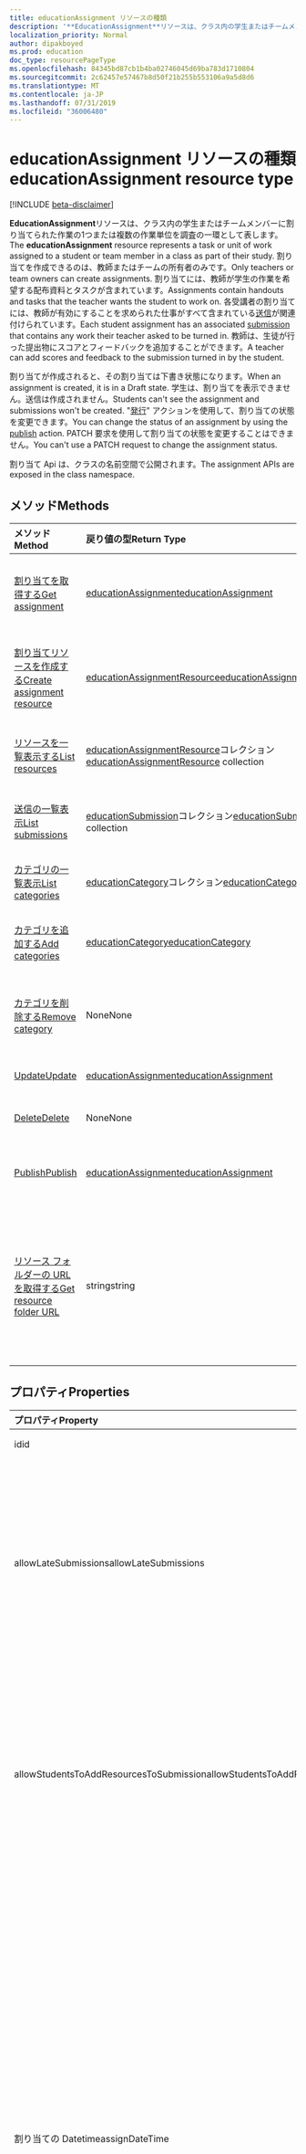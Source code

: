```yaml
---
title: educationAssignment リソースの種類
description: '**EducationAssignment**リソースは、クラス内の学生またはチームメンバーに割り当てられた作業の1つまたは複数の作業単位を調査の一環として表します。 割り当てを作成できるのは、教師またはチームの所有者のみです。 割り当てには、教師が学生の作業を希望する配布資料とタスクが含まれています。 各受講者の割り当てには、教師が有効にすることを求められた仕事がすべて含まれている送信が関連付けられています。 教師は、生徒が行った提出物にスコアとフィードバックを追加することができます。'
localization_priority: Normal
author: dipakboyed
ms.prod: education
doc_type: resourcePageType
ms.openlocfilehash: 84345bd87cb1b4ba02746045d69ba783d1710804
ms.sourcegitcommit: 2c62457e57467b8d50f21b255b553106a9a5d8d6
ms.translationtype: MT
ms.contentlocale: ja-JP
ms.lasthandoff: 07/31/2019
ms.locfileid: "36006480"
---
```

# <a name="educationassignment-resource-type"></a><span data-ttu-id="dbf42-107">educationAssignment リソースの種類</span><span class="sxs-lookup"><span data-stu-id="dbf42-107">educationAssignment resource type</span></span>

[!INCLUDE [beta-disclaimer](../../includes/beta-disclaimer.md)]

<span data-ttu-id="dbf42-108">**EducationAssignment**リソースは、クラス内の学生またはチームメンバーに割り当てられた作業の1つまたは複数の作業単位を調査の一環として表します。</span><span class="sxs-lookup"><span data-stu-id="dbf42-108">The **educationAssignment** resource represents a task or unit of work assigned to a student or team member in a class as part of their study.</span></span> <span data-ttu-id="dbf42-109">割り当てを作成できるのは、教師またはチームの所有者のみです。</span><span class="sxs-lookup"><span data-stu-id="dbf42-109">Only teachers or team owners can create assignments.</span></span> <span data-ttu-id="dbf42-110">割り当てには、教師が学生の作業を希望する配布資料とタスクが含まれています。</span><span class="sxs-lookup"><span data-stu-id="dbf42-110">Assignments contain handouts and tasks that the teacher wants the student to work on.</span></span> <span data-ttu-id="dbf42-111">各受講者の割り当てには、教師が有効にすることを求められた仕事がすべて含まれている[送信](educationsubmissionresource.md)が関連付けられています。</span><span class="sxs-lookup"><span data-stu-id="dbf42-111">Each student assignment has an associated [submission](educationsubmissionresource.md) that contains any work their teacher asked to be turned in.</span></span> <span data-ttu-id="dbf42-112">教師は、生徒が行った提出物にスコアとフィードバックを追加することができます。</span><span class="sxs-lookup"><span data-stu-id="dbf42-112">A teacher can add scores and feedback to the submission turned in by the student.</span></span>

<span data-ttu-id="dbf42-113">割り当てが作成されると、その割り当ては下書き状態になります。</span><span class="sxs-lookup"><span data-stu-id="dbf42-113">When an assignment is created, it is in a Draft state.</span></span> <span data-ttu-id="dbf42-114">学生は、割り当てを表示できません。送信は作成されません。</span><span class="sxs-lookup"><span data-stu-id="dbf42-114">Students can't see the assignment and submissions won't be created.</span></span> <span data-ttu-id="dbf42-115">"[発行](../api/educationassignment-publish.md)" アクションを使用して、割り当ての状態を変更できます。</span><span class="sxs-lookup"><span data-stu-id="dbf42-115">You can change the status of an assignment by using the [publish](../api/educationassignment-publish.md) action.</span></span> <span data-ttu-id="dbf42-116">PATCH 要求を使用して割り当ての状態を変更することはできません。</span><span class="sxs-lookup"><span data-stu-id="dbf42-116">You can't use a PATCH request to change the assignment status.</span></span>

<span data-ttu-id="dbf42-117">割り当て Api は、クラスの名前空間で公開されます。</span><span class="sxs-lookup"><span data-stu-id="dbf42-117">The assignment APIs are exposed in the class namespace.</span></span>

## <a name="methods"></a><span data-ttu-id="dbf42-118">メソッド</span><span class="sxs-lookup"><span data-stu-id="dbf42-118">Methods</span></span>

| <span data-ttu-id="dbf42-119">メソッド</span><span class="sxs-lookup"><span data-stu-id="dbf42-119">Method</span></span>           | <span data-ttu-id="dbf42-120">戻り値の型</span><span class="sxs-lookup"><span data-stu-id="dbf42-120">Return Type</span></span>    |<span data-ttu-id="dbf42-121">説明</span><span class="sxs-lookup"><span data-stu-id="dbf42-121">Description</span></span>|
|:---------------|:--------|:----------|
|[<span data-ttu-id="dbf42-122">割り当てを取得する</span><span class="sxs-lookup"><span data-stu-id="dbf42-122">Get assignment</span></span>](../api/educationassignment-get.md) | [<span data-ttu-id="dbf42-123">educationAssignment</span><span class="sxs-lookup"><span data-stu-id="dbf42-123">educationAssignment</span></span>](educationassignment.md) |<span data-ttu-id="dbf42-124">**EducationAssignment**オブジェクトのプロパティとリレーションシップを読み取ります。</span><span class="sxs-lookup"><span data-stu-id="dbf42-124">Read properties and relationships of an **educationAssignment** object.</span></span>|
|[<span data-ttu-id="dbf42-125">割り当てリソースを作成する</span><span class="sxs-lookup"><span data-stu-id="dbf42-125">Create assignment resource</span></span>](../api/educationassignment-post-resources.md) |[<span data-ttu-id="dbf42-126">educationAssignmentResource</span><span class="sxs-lookup"><span data-stu-id="dbf42-126">educationAssignmentResource</span></span>](educationassignmentresource.md)| <span data-ttu-id="dbf42-127">Resources コレクションへの投稿によって新しい**educationAssignmentResource**を作成します。</span><span class="sxs-lookup"><span data-stu-id="dbf42-127">Create a new **educationAssignmentResource** by posting to the resources collection.</span></span>|
|[<span data-ttu-id="dbf42-128">リソースを一覧表示する</span><span class="sxs-lookup"><span data-stu-id="dbf42-128">List resources</span></span>](../api/educationassignment-list-resources.md) |<span data-ttu-id="dbf42-129">[educationAssignmentResource](educationassignmentresource.md)コレクション</span><span class="sxs-lookup"><span data-stu-id="dbf42-129">[educationAssignmentResource](educationassignmentresource.md) collection</span></span>| <span data-ttu-id="dbf42-130">**EducationAssignmentResource**オブジェクトのコレクションを取得します。</span><span class="sxs-lookup"><span data-stu-id="dbf42-130">Get an **educationAssignmentResource** object collection.</span></span>|
|[<span data-ttu-id="dbf42-131">送信の一覧表示</span><span class="sxs-lookup"><span data-stu-id="dbf42-131">List submissions</span></span>](../api/educationassignment-list-submissions.md) |<span data-ttu-id="dbf42-132">[educationSubmission](educationsubmission.md)コレクション</span><span class="sxs-lookup"><span data-stu-id="dbf42-132">[educationSubmission](educationsubmission.md) collection</span></span>| <span data-ttu-id="dbf42-133">**EducationSubmission**オブジェクトのコレクションを取得します。</span><span class="sxs-lookup"><span data-stu-id="dbf42-133">Get an **educationSubmission** object collection.</span></span>|
|[<span data-ttu-id="dbf42-134">カテゴリの一覧表示</span><span class="sxs-lookup"><span data-stu-id="dbf42-134">List categories</span></span>](../api/educationassignment-list-categories.md) |<span data-ttu-id="dbf42-135">[educationCategory](educationcategory.md)コレクション</span><span class="sxs-lookup"><span data-stu-id="dbf42-135">[educationCategory](educationcategory.md) collection</span></span>| <span data-ttu-id="dbf42-136">**EducationCategory**オブジェクトのコレクションを取得します。</span><span class="sxs-lookup"><span data-stu-id="dbf42-136">Get an **educationCategory** object collection.</span></span>|
|[<span data-ttu-id="dbf42-137">カテゴリを追加する</span><span class="sxs-lookup"><span data-stu-id="dbf42-137">Add categories</span></span>](../api/educationassignment-add-categories.md) |[<span data-ttu-id="dbf42-138">educationCategory</span><span class="sxs-lookup"><span data-stu-id="dbf42-138">educationCategory</span></span>](educationcategory.md) | <span data-ttu-id="dbf42-139">クラスに属する**educationCategory**をこの割り当てに割り当てます。</span><span class="sxs-lookup"><span data-stu-id="dbf42-139">Assign an **educationCategory** belonging to the class to this assignment.</span></span>|
|[<span data-ttu-id="dbf42-140">カテゴリを削除する</span><span class="sxs-lookup"><span data-stu-id="dbf42-140">Remove category</span></span>](../api/educationassignment-remove-category.md) |<span data-ttu-id="dbf42-141">None</span><span class="sxs-lookup"><span data-stu-id="dbf42-141">None</span></span>| <span data-ttu-id="dbf42-142">クラスに属する**educationCategory**をこの割り当てから削除します。</span><span class="sxs-lookup"><span data-stu-id="dbf42-142">Remove an **educationCategory** belonging to the class from this assignment.</span></span>|
|[<span data-ttu-id="dbf42-143">Update</span><span class="sxs-lookup"><span data-stu-id="dbf42-143">Update</span></span>](../api/educationassignment-update.md) | [<span data-ttu-id="dbf42-144">educationAssignment</span><span class="sxs-lookup"><span data-stu-id="dbf42-144">educationAssignment</span></span>](educationassignment.md) |<span data-ttu-id="dbf42-145">**EducationAssignment**オブジェクトを更新します。</span><span class="sxs-lookup"><span data-stu-id="dbf42-145">Update an **educationAssignment** object.</span></span> |
|[<span data-ttu-id="dbf42-146">Delete</span><span class="sxs-lookup"><span data-stu-id="dbf42-146">Delete</span></span>](../api/educationassignment-delete.md) | <span data-ttu-id="dbf42-147">None</span><span class="sxs-lookup"><span data-stu-id="dbf42-147">None</span></span> |<span data-ttu-id="dbf42-148">**EducationAssignment**オブジェクトを削除します。</span><span class="sxs-lookup"><span data-stu-id="dbf42-148">Delete an **educationAssignment** object.</span></span> |
|[<span data-ttu-id="dbf42-149">Publish</span><span class="sxs-lookup"><span data-stu-id="dbf42-149">Publish</span></span>](../api/educationassignment-publish.md)|[<span data-ttu-id="dbf42-150">educationAssignment</span><span class="sxs-lookup"><span data-stu-id="dbf42-150">educationAssignment</span></span>](educationassignment.md)|<span data-ttu-id="dbf42-151">**EducationAssignment**オブジェクトの状態を下書きから発行済みに変更します。</span><span class="sxs-lookup"><span data-stu-id="dbf42-151">Change the state of an **educationAssignment** object from draft to published.</span></span>|
|[<span data-ttu-id="dbf42-152">リソース フォルダーの URL を取得する</span><span class="sxs-lookup"><span data-stu-id="dbf42-152">Get resource folder URL</span></span>](../api/educationassignment-getresourcesfolderurl.md)| <span data-ttu-id="dbf42-153">string</span><span class="sxs-lookup"><span data-stu-id="dbf42-153">string</span></span>| <span data-ttu-id="dbf42-154">割り当てリソースの一部として、ファイルベースのリソースが配置される OneDrive フォルダーです。</span><span class="sxs-lookup"><span data-stu-id="dbf42-154">The OneDrive folder into which file-based resources should be placed to be part of an assignment resource.</span></span> <span data-ttu-id="dbf42-155">ファイルをリソースとして追加するには、このフォルダーに配置する必要があります。</span><span class="sxs-lookup"><span data-stu-id="dbf42-155">Files must be located in this folder to be added as a resource.</span></span>|

## <a name="properties"></a><span data-ttu-id="dbf42-156">プロパティ</span><span class="sxs-lookup"><span data-stu-id="dbf42-156">Properties</span></span>
| <span data-ttu-id="dbf42-157">プロパティ</span><span class="sxs-lookup"><span data-stu-id="dbf42-157">Property</span></span>     | <span data-ttu-id="dbf42-158">型</span><span class="sxs-lookup"><span data-stu-id="dbf42-158">Type</span></span>   |<span data-ttu-id="dbf42-159">説明</span><span class="sxs-lookup"><span data-stu-id="dbf42-159">Description</span></span>|
|:---------------|:--------|:----------|
|<span data-ttu-id="dbf42-160">id</span><span class="sxs-lookup"><span data-stu-id="dbf42-160">id</span></span>|<span data-ttu-id="dbf42-161">String</span><span class="sxs-lookup"><span data-stu-id="dbf42-161">String</span></span>| <span data-ttu-id="dbf42-162">読み取り専用です。</span><span class="sxs-lookup"><span data-stu-id="dbf42-162">Read-only.</span></span>|
|<span data-ttu-id="dbf42-163">allowLateSubmissions</span><span class="sxs-lookup"><span data-stu-id="dbf42-163">allowLateSubmissions</span></span>|<span data-ttu-id="dbf42-164">Boolean</span><span class="sxs-lookup"><span data-stu-id="dbf42-164">Boolean</span></span>| <span data-ttu-id="dbf42-165">学生が期日を過ぎて送信できるかどうかを指定します。</span><span class="sxs-lookup"><span data-stu-id="dbf42-165">Identifies whether students can submit after the due date.</span></span> <span data-ttu-id="dbf42-166">このプロパティが作成時に指定されていない場合、既定値は true になります。</span><span class="sxs-lookup"><span data-stu-id="dbf42-166">If this property is not specified during create, it defaults to true.</span></span> |
|<span data-ttu-id="dbf42-167">allowStudentsToAddResourcesToSubmission</span><span class="sxs-lookup"><span data-stu-id="dbf42-167">allowStudentsToAddResourcesToSubmission</span></span>|<span data-ttu-id="dbf42-168">Boolean</span><span class="sxs-lookup"><span data-stu-id="dbf42-168">Boolean</span></span>| <span data-ttu-id="dbf42-169">学生が自分のリソースを提出することができるかどうか、または教師が追加したリソースのみを変更できるかどうかを識別します。</span><span class="sxs-lookup"><span data-stu-id="dbf42-169">Identifies whether students can add their own resources to a submission or if they can only modify resources added by the teacher.</span></span> |
|<span data-ttu-id="dbf42-170">割り当ての Datetime</span><span class="sxs-lookup"><span data-stu-id="dbf42-170">assignDateTime</span></span>|<span data-ttu-id="dbf42-171">DateTimeOffset</span><span class="sxs-lookup"><span data-stu-id="dbf42-171">DateTimeOffset</span></span>|<span data-ttu-id="dbf42-172">割り当てがアクティブになる日付を指定します。</span><span class="sxs-lookup"><span data-stu-id="dbf42-172">The date when the assignment should become active.</span></span>  <span data-ttu-id="dbf42-173">今後、この日まで学生に割り当てが表示されることはありません。</span><span class="sxs-lookup"><span data-stu-id="dbf42-173">If in the future, the assignment is not shown to the student until this date.</span></span>  <span data-ttu-id="dbf42-174">**Timestamp**型は、ISO 8601 形式を使用して日付と時刻の情報を表し、常に UTC 時間です。</span><span class="sxs-lookup"><span data-stu-id="dbf42-174">The **Timestamp** type represents date and time information using ISO 8601 format and is always in UTC time.</span></span> <span data-ttu-id="dbf42-175">たとえば、2014 年 1 月 1 日午前 0 時 (UTC) は、次のようになります。`'2014-01-01T00:00:00Z'`</span><span class="sxs-lookup"><span data-stu-id="dbf42-175">For example, midnight UTC on Jan 1, 2014 would look like this: `'2014-01-01T00:00:00Z'`</span></span>|
|<span data-ttu-id="dbf42-176">への割り当て</span><span class="sxs-lookup"><span data-stu-id="dbf42-176">assignTo</span></span>|[<span data-ttu-id="dbf42-177">educationAssignmentRecipient</span><span class="sxs-lookup"><span data-stu-id="dbf42-177">educationAssignmentRecipient</span></span>](educationassignmentrecipient.md)| <span data-ttu-id="dbf42-178">割り当てが発行されると、どのユーザーまたはクラス全体が送信オブジェクトを受け取るかを指定します。</span><span class="sxs-lookup"><span data-stu-id="dbf42-178">Which users, or whole class should receive a submission object once the assignment is published.</span></span> |
|<span data-ttu-id="dbf42-179">assignedDateTime</span><span class="sxs-lookup"><span data-stu-id="dbf42-179">assignedDateTime</span></span>|<span data-ttu-id="dbf42-180">DateTimeOffset</span><span class="sxs-lookup"><span data-stu-id="dbf42-180">DateTimeOffset</span></span>|<span data-ttu-id="dbf42-181">割り当てが学生に公開され、課題が生徒のタイムラインに表示されます。</span><span class="sxs-lookup"><span data-stu-id="dbf42-181">The moment that the assignment was published to students and the assignment shows up on the students timeline.</span></span>  <span data-ttu-id="dbf42-182">Timestamp 型は、ISO 8601 形式を使用して日付と時刻の情報を表し、必ず UTC 時間です。</span><span class="sxs-lookup"><span data-stu-id="dbf42-182">The Timestamp type represents date and time information using ISO 8601 format and is always in UTC time.</span></span> <span data-ttu-id="dbf42-183">たとえば、2014 年 1 月 1 日午前 0 時 (UTC) は、次のようになります。`'2014-01-01T00:00:00Z'`</span><span class="sxs-lookup"><span data-stu-id="dbf42-183">For example, midnight UTC on Jan 1, 2014 would look like this: `'2014-01-01T00:00:00Z'`</span></span>|
|<span data-ttu-id="dbf42-184">classId</span><span class="sxs-lookup"><span data-stu-id="dbf42-184">classId</span></span>|<span data-ttu-id="dbf42-185">String</span><span class="sxs-lookup"><span data-stu-id="dbf42-185">String</span></span>| <span data-ttu-id="dbf42-186">この割り当てが属するクラス。</span><span class="sxs-lookup"><span data-stu-id="dbf42-186">Class which this assignment belongs.</span></span> |
|<span data-ttu-id="dbf42-187">createdBy</span><span class="sxs-lookup"><span data-stu-id="dbf42-187">createdBy</span></span>|[<span data-ttu-id="dbf42-188">identitySet</span><span class="sxs-lookup"><span data-stu-id="dbf42-188">identitySet</span></span>](identityset.md)| <span data-ttu-id="dbf42-189">割り当てを作成したユーザー。</span><span class="sxs-lookup"><span data-stu-id="dbf42-189">Who created the assignment.</span></span> |
|<span data-ttu-id="dbf42-190">createdDateTime</span><span class="sxs-lookup"><span data-stu-id="dbf42-190">createdDateTime</span></span>|<span data-ttu-id="dbf42-191">DateTimeOffset</span><span class="sxs-lookup"><span data-stu-id="dbf42-191">DateTimeOffset</span></span>|<span data-ttu-id="dbf42-192">割り当てが作成された瞬間。</span><span class="sxs-lookup"><span data-stu-id="dbf42-192">Moment when the assignment was created.</span></span>  <span data-ttu-id="dbf42-193">Timestamp 型は、ISO 8601 形式を使用して日付と時刻の情報を表し、必ず UTC 時間です。</span><span class="sxs-lookup"><span data-stu-id="dbf42-193">The Timestamp type represents date and time information using ISO 8601 format and is always in UTC time.</span></span> <span data-ttu-id="dbf42-194">たとえば、2014 年 1 月 1 日午前 0 時 (UTC) は、次のようになります。`'2014-01-01T00:00:00Z'`</span><span class="sxs-lookup"><span data-stu-id="dbf42-194">For example, midnight UTC on Jan 1, 2014 would look like this: `'2014-01-01T00:00:00Z'`</span></span>|
|<span data-ttu-id="dbf42-195">displayName</span><span class="sxs-lookup"><span data-stu-id="dbf42-195">displayName</span></span>|<span data-ttu-id="dbf42-196">String</span><span class="sxs-lookup"><span data-stu-id="dbf42-196">String</span></span>|<span data-ttu-id="dbf42-197">割り当ての名前を指定します。</span><span class="sxs-lookup"><span data-stu-id="dbf42-197">Name of the assignment.</span></span>|
|<span data-ttu-id="dbf42-198">dueDateTime</span><span class="sxs-lookup"><span data-stu-id="dbf42-198">dueDateTime</span></span>|<span data-ttu-id="dbf42-199">DateTimeOffset</span><span class="sxs-lookup"><span data-stu-id="dbf42-199">DateTimeOffset</span></span>|<span data-ttu-id="dbf42-200">学生の割り当てが期限になる日付。</span><span class="sxs-lookup"><span data-stu-id="dbf42-200">Date when the students assignment is due.</span></span>  <span data-ttu-id="dbf42-201">Timestamp 型は、ISO 8601 形式を使用して日付と時刻の情報を表し、必ず UTC 時間です。</span><span class="sxs-lookup"><span data-stu-id="dbf42-201">The Timestamp type represents date and time information using ISO 8601 format and is always in UTC time.</span></span> <span data-ttu-id="dbf42-202">たとえば、2014 年 1 月 1 日午前 0 時 (UTC) は、次のようになります。`'2014-01-01T00:00:00Z'`</span><span class="sxs-lookup"><span data-stu-id="dbf42-202">For example, midnight UTC on Jan 1, 2014 would look like this: `'2014-01-01T00:00:00Z'`</span></span>|
|<span data-ttu-id="dbf42-203">変化</span><span class="sxs-lookup"><span data-stu-id="dbf42-203">grading</span></span>|[<span data-ttu-id="dbf42-204">educationAssignmentGradeType</span><span class="sxs-lookup"><span data-stu-id="dbf42-204">educationAssignmentGradeType</span></span>](educationassignmentgradetype.md)|<span data-ttu-id="dbf42-205">割り当てが採点される方法。</span><span class="sxs-lookup"><span data-stu-id="dbf42-205">How the assignment will be graded.</span></span> |
|<span data-ttu-id="dbf42-206">手順</span><span class="sxs-lookup"><span data-stu-id="dbf42-206">instructions</span></span>|[<span data-ttu-id="dbf42-207">itemBody</span><span class="sxs-lookup"><span data-stu-id="dbf42-207">itemBody</span></span>](itembody.md)| <span data-ttu-id="dbf42-208">割り当ての手順。</span><span class="sxs-lookup"><span data-stu-id="dbf42-208">Instructions for the assignment.</span></span>  <span data-ttu-id="dbf42-209">これに加えて、表示名と共に、受講者に実行する操作を指示します。</span><span class="sxs-lookup"><span data-stu-id="dbf42-209">This along with the display name tell the student what to do.</span></span> |
|<span data-ttu-id="dbf42-210">lastModifiedBy</span><span class="sxs-lookup"><span data-stu-id="dbf42-210">lastModifiedBy</span></span>|[<span data-ttu-id="dbf42-211">identitySet</span><span class="sxs-lookup"><span data-stu-id="dbf42-211">identitySet</span></span>](identityset.md)| <span data-ttu-id="dbf42-212">割り当てを最後に変更したユーザー。</span><span class="sxs-lookup"><span data-stu-id="dbf42-212">Who last modified the assignment.</span></span> |
|<span data-ttu-id="dbf42-213">lastModifiedDateTime</span><span class="sxs-lookup"><span data-stu-id="dbf42-213">lastModifiedDateTime</span></span>|<span data-ttu-id="dbf42-214">DateTimeOffset</span><span class="sxs-lookup"><span data-stu-id="dbf42-214">DateTimeOffset</span></span>|<span data-ttu-id="dbf42-215">割り当てが最後に変更された瞬間。</span><span class="sxs-lookup"><span data-stu-id="dbf42-215">Moment when the assignment was last modified.</span></span>  <span data-ttu-id="dbf42-216">Timestamp 型は、ISO 8601 形式を使用して日付と時刻の情報を表し、必ず UTC 時間です。</span><span class="sxs-lookup"><span data-stu-id="dbf42-216">The Timestamp type represents date and time information using ISO 8601 format and is always in UTC time.</span></span> <span data-ttu-id="dbf42-217">たとえば、2014 年 1 月 1 日午前 0 時 (UTC) は、次のようになります。`'2014-01-01T00:00:00Z'`</span><span class="sxs-lookup"><span data-stu-id="dbf42-217">For example, midnight UTC on Jan 1, 2014 would look like this: `'2014-01-01T00:00:00Z'`</span></span>|
|<span data-ttu-id="dbf42-218">status</span><span class="sxs-lookup"><span data-stu-id="dbf42-218">status</span></span>|<span data-ttu-id="dbf42-219">string</span><span class="sxs-lookup"><span data-stu-id="dbf42-219">string</span></span>| <span data-ttu-id="dbf42-220">**割り当て**の状態。</span><span class="sxs-lookup"><span data-stu-id="dbf42-220">Status of the **Assignment**.</span></span>  <span data-ttu-id="dbf42-221">この値を修正することはできません。</span><span class="sxs-lookup"><span data-stu-id="dbf42-221">You can not PATCH this value.</span></span>  <span data-ttu-id="dbf42-222">可能な値は、`draft`、`published`、`assigned` です。</span><span class="sxs-lookup"><span data-stu-id="dbf42-222">Possible values are: `draft`, `published`, `assigned`.</span></span>|

## <a name="relationships"></a><span data-ttu-id="dbf42-223">リレーションシップ</span><span class="sxs-lookup"><span data-stu-id="dbf42-223">Relationships</span></span>
| <span data-ttu-id="dbf42-224">リレーションシップ</span><span class="sxs-lookup"><span data-stu-id="dbf42-224">Relationship</span></span> | <span data-ttu-id="dbf42-225">型</span><span class="sxs-lookup"><span data-stu-id="dbf42-225">Type</span></span>   |<span data-ttu-id="dbf42-226">説明</span><span class="sxs-lookup"><span data-stu-id="dbf42-226">Description</span></span>|
|:---------------|:--------|:----------|
|<span data-ttu-id="dbf42-227">リソース</span><span class="sxs-lookup"><span data-stu-id="dbf42-227">resources</span></span>|<span data-ttu-id="dbf42-228">[educationAssignmentResource](educationassignmentresource.md)コレクション</span><span class="sxs-lookup"><span data-stu-id="dbf42-228">[educationAssignmentResource](educationassignmentresource.md) collection</span></span>| <span data-ttu-id="dbf42-229">この割り当てに関連付けられているオブジェクトを学習します。</span><span class="sxs-lookup"><span data-stu-id="dbf42-229">Learning objects that are associated with this assignment.</span></span>  <span data-ttu-id="dbf42-230">このリストは教師のみが変更できます。</span><span class="sxs-lookup"><span data-stu-id="dbf42-230">Only teachers can modify this list.</span></span> <span data-ttu-id="dbf42-231">Null 許容型。</span><span class="sxs-lookup"><span data-stu-id="dbf42-231">Nullable.</span></span>|
|<span data-ttu-id="dbf42-232">投稿</span><span class="sxs-lookup"><span data-stu-id="dbf42-232">submissions</span></span>|<span data-ttu-id="dbf42-233">[educationSubmission](educationsubmission.md)コレクション</span><span class="sxs-lookup"><span data-stu-id="dbf42-233">[educationSubmission](educationsubmission.md) collection</span></span>| <span data-ttu-id="dbf42-234">発行された後に、各学生の仕事と成績を表す送信オブジェクトがあります。</span><span class="sxs-lookup"><span data-stu-id="dbf42-234">Once published, there is a submission object for each student representing their work and grade.</span></span>  <span data-ttu-id="dbf42-235">読み取り専用です。</span><span class="sxs-lookup"><span data-stu-id="dbf42-235">Read-only.</span></span> <span data-ttu-id="dbf42-236">Null 許容型。</span><span class="sxs-lookup"><span data-stu-id="dbf42-236">Nullable.</span></span>|
|<span data-ttu-id="dbf42-237">categories</span><span class="sxs-lookup"><span data-stu-id="dbf42-237">categories</span></span>|<span data-ttu-id="dbf42-238">[educationCategory](educationcategory.md)コレクション</span><span class="sxs-lookup"><span data-stu-id="dbf42-238">[educationCategory](educationcategory.md) collection</span></span>| <span data-ttu-id="dbf42-239">設定されている場合、ユーザーは特定の種類の割り当てを簡単に見つけることができます。</span><span class="sxs-lookup"><span data-stu-id="dbf42-239">When set, enables users to easily find assignments of a given type.</span></span>  <span data-ttu-id="dbf42-240">読み取り専用です。</span><span class="sxs-lookup"><span data-stu-id="dbf42-240">Read-only.</span></span> <span data-ttu-id="dbf42-241">Null 許容型。</span><span class="sxs-lookup"><span data-stu-id="dbf42-241">Nullable.</span></span>|

## <a name="json-representation"></a><span data-ttu-id="dbf42-242">JSON 表記</span><span class="sxs-lookup"><span data-stu-id="dbf42-242">JSON representation</span></span>

<span data-ttu-id="dbf42-243">リソースの JSON 表記を次に示します。</span><span class="sxs-lookup"><span data-stu-id="dbf42-243">The following is a JSON representation of the resource.</span></span>

<!-- {
  "blockType": "resource",
  "keyProperty":"id",
  "optionalProperties": [

  ],
  "@odata.type": "microsoft.graph.educationAssignment"
}-->

```json
{
  "id": "String (identifier)",
  "allowLateSubmissions": true,
  "allowStudentsToAddResourcesToSubmission": true,
  "assignDateTime": "String (timestamp)",
  "assignTo": {"@odata.type": "microsoft.graph.educationAssignmentRecipient"},
  "assignedDateTime": "String (timestamp)",
  "classId": "String",
  "createdBy": {"@odata.type": "microsoft.graph.identitySet"},
  "createdDateTime": "String (timestamp)",
  "displayName": "String",
  "dueDateTime": "String (timestamp)",
  "grading": {"@odata.type": "microsoft.graph.educationAssignmentGradeType"},
  "instructions": {"@odata.type": "microsoft.graph.itemBody"},
  "lastModifiedBy": {"@odata.type": "microsoft.graph.identitySet"},
  "lastModifiedDateTime": "String (timestamp)",
  "status": "string"
}
```

<!-- uuid: 8fcb5dbc-d5aa-4681-8e31-b001d5168d79
2015-10-25 14:57:30 UTC -->
<!--
{
  "type": "#page.annotation",
  "description": "educationAssignment resource",
  "keywords": "",
  "section": "documentation",
  "tocPath": "",
  "suppressions": []
}
-->
